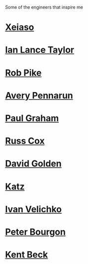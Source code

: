 Some of the engineers that inspire me

# [Xeiaso](https://xeiaso.net)
# [Ian Lance Taylor](https://www.airs.com/ian/)
# [Rob Pike](https://commandcenter.blogspot.com/)
# [Avery Pennarun](https://apenwarr.ca/log/)
# [Paul Graham](http://www.paulgraham.com)
# [Russ Cox](https://research.swtch.com/)
# [David Golden](https://xdg.me/)
# [Katz](https://github.com/katcipis/sophia)
# [Ivan Velichko](https://labs.iximiuz.com/)
# [Peter Bourgon](https://peter.bourgon.org/)
# [Kent Beck](https://tidyfirst.substack.com/)
